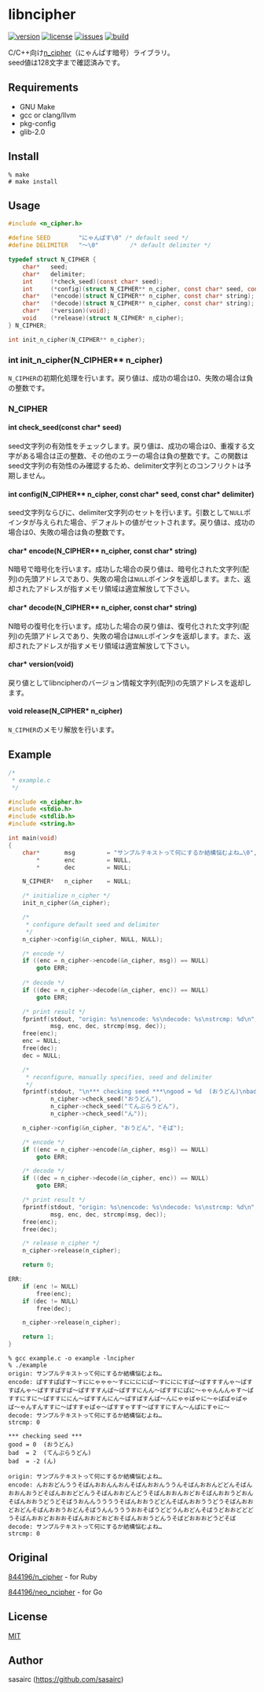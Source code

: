 libncipher
===

[![version](http://img.shields.io/github/tag/sasairc/libncipher.svg?style=flat&label=version)](https://github.com/sasairc/libncipher/releases)
[![license](https://img.shields.io/badge/License-MIT-blue.svg?style=flat)](https://raw.githubusercontent.com/sasairc/libncipher/master/LICENSE)
[![issues](http://img.shields.io/github/issues/sasairc/libncipher.svg?style=flat)](https://github.com/sasairc/libncipher/issues)
[![build](https://img.shields.io/travis/sasairc/libncipher.svg?style=flat)](https://travis-ci.org/sasairc/libncipher)

C/C++向け[n_cipher](https://github.com/844196/n_cipher)（にゃんぱす暗号）ライブラリ。	
seed値は128文字まで確認済みです。


## Requirements

* GNU Make
* gcc or clang/llvm
* pkg-config
* glib-2.0


## Install

```shellsession
% make
# make install
```


## Usage

```c
#include <n_cipher.h>

#define SEED        "にゃんぱす\0" /* default seed */
#define DELIMITER   "〜\0"         /* default delimiter */

typedef struct N_CIPHER {
    char*   seed;
    char*   delimiter;
    int     (*check_seed)(const char* seed);
    int     (*config)(struct N_CIPHER** n_cipher, const char* seed, const char* delimiter);
    char*   (*encode)(struct N_CIPHER** n_cipher, const char* string);
    char*   (*decode)(struct N_CIPHER** n_cipher, const char* string);
    char*   (*version)(void);
    void    (*release)(struct N_CIPHER* n_cipher);
} N_CIPHER;

int init_n_cipher(N_CIPHER** n_cipher);
```

### int init_n_cipher(N_CIPHER\*\* n_cipher)

`N_CIPHER`の初期化処理を行います。戻り値は、成功の場合は0、失敗の場合は負の整数です。

### N_CIPHER

#### int check_seed(const char* seed)

seed文字列の有効性をチェックします。戻り値は、成功の場合は0、重複する文字がある場合は正の整数、その他のエラーの場合は負の整数です。この関数はseed文字列の有効性のみ確認するため、delimiter文字列とのコンフリクトは予期しません。

#### int config(N_CIPHER\*\* n_cipher, const char\* seed, const char\* delimiter)

seed文字列ならびに、delimiter文字列のセットを行います。引数として`NULL`ポインタが与えられた場合、デフォルトの値がセットされます。戻り値は、成功の場合は0、失敗の場合は負の整数です。

#### char\* encode(N_CIPHER\*\* n_cipher, const char\* string)

N暗号で暗号化を行います。成功した場合の戻り値は、暗号化された文字列(配列)の先頭アドレスであり、失敗の場合は`NULL`ポインタを返却します。また、返却されたアドレスが指すメモリ領域は適宜解放して下さい。

#### char\* decode(N_CIPHER\*\* n_cipher, const char\* string)

N暗号の復号化を行います。成功した場合の戻り値は、復号化された文字列(配列)の先頭アドレスであり、失敗の場合は`NULL`ポインタを返却します。また、返却されたアドレスが指すメモリ領域は適宜解放して下さい。

#### char\* version(void)

戻り値としてlibncipherのバージョン情報文字列(配列)の先頭アドレスを返却します。

#### void release(N_CIPHER\* n_cipher)

`N_CIPHER`のメモリ解放を行います。

## Example

```c
/*
 * example.c
 */

#include <n_cipher.h>
#include <stdio.h>
#include <stdlib.h>
#include <string.h>

int main(void)
{
    char*       msg         = "サンプルテキストって何にするか結構悩むよね…\0",
        *       enc         = NULL,
        *       dec         = NULL;

    N_CIPHER*   n_cipher    = NULL;

    /* initialize n_cipher */
    init_n_cipher(&n_cipher);

    /*
     * configure default seed and delimiter
     */
    n_cipher->config(&n_cipher, NULL, NULL);

    /* encode */
    if ((enc = n_cipher->encode(&n_cipher, msg)) == NULL)
        goto ERR;
    
    /* decode */
    if ((dec = n_cipher->decode(&n_cipher, enc)) == NULL)
        goto ERR;

    /* print result */
    fprintf(stdout, "origin: %s\nencode: %s\ndecode: %s\nstrcmp: %d\n",
            msg, enc, dec, strcmp(msg, dec));
    free(enc);
    enc = NULL;
    free(dec);
    dec = NULL;

    /*
     * reconfigure, manually specifies, seed and delimiter
     */
    fprintf(stdout, "\n*** checking seed ***\ngood = %d  (おうどん)\nbad  = %d  (てんぷらうどん)\nbad  = %d (ん)\n\n",
            n_cipher->check_seed("おうどん"),
            n_cipher->check_seed("てんぷらうどん"),
            n_cipher->check_seed("ん"));

    n_cipher->config(&n_cipher, "おうどん", "そば");

    /* encode */
    if ((enc = n_cipher->encode(&n_cipher, msg)) == NULL)
        goto ERR;

    /* decode */
    if ((dec = n_cipher->decode(&n_cipher, enc)) == NULL)
        goto ERR;

    /* print result */
    fprintf(stdout, "origin: %s\nencode: %s\ndecode: %s\nstrcmp: %d\n",
            msg, enc, dec, strcmp(msg, dec));
    free(enc);
    free(dec);

    /* release n_cipher */
    n_cipher->release(n_cipher);

    return 0;

ERR:
    if (enc != NULL)
        free(enc);
    if (dec != NULL)
        free(dec);

    n_cipher->release(n_cipher);

    return 1;
}
```

```shellsession
% gcc example.c -o example -lncipher
% ./example
origin: サンプルテキストって何にするか結構悩むよね…
encode: ぱすすぱぱす〜すににゃゃゃ〜すににににぱ〜すにににすぱ〜ぱすすすんゃ〜ぱすすぱんゃ〜ぱすすぱすぱ〜ぱすすすんぱ〜ぱすすにんん〜ぱすすにぱに〜ゃゃんんんゃす〜ぱすすにすに〜ぱすすににん〜ぱすすんにん〜ぱすぱすんぱ〜んにゃゃぱゃに〜ゃぱぱゃぱゃぱ〜ゃんすんすすに〜ぱすすゃぱゃ〜ぱすすゃすす〜ぱすすにすん〜んぱにすゃに〜
decode: サンプルテキストって何にするか結構悩むよね…
strcmp: 0

*** checking seed ***
good = 0  (おうどん)
bad  = 2  (てんぷらうどん)
bad  = -2 (ん)

origin: サンプルテキストって何にするか結構悩むよね…
encode: んおおどんううそばんおおんんおんそばんおおんううんそばんおおんどどんそばんおおんおうどそばんおおどどんうそばんおおどんどうそばんおおんおどおそばんおおうどおんそばんおおうどうどそばうおんんううううそばんおおうどどんそばんおおううどうそばんおおどおどんそばんおおうおどんそばうんんうううおおそばうどどうんおどんそばうどおおどどどうそばんおおどおおおそばんおおどおどおそばんおおうどんうそばどおおおどうどそば
decode: サンプルテキストって何にするか結構悩むよね…
strcmp: 0
```

## Original

[844196/n_cipher](https://github.com/844196/n_cipher) - for Ruby

[844196/neo_ncipher](https://github.com/844196/neo_ncipher) - for Go


## License

[MIT](https://github.com/sasairc/libncipher/blob/master/LICENSE)


## Author

sasairc (https://github.com/sasairc)
